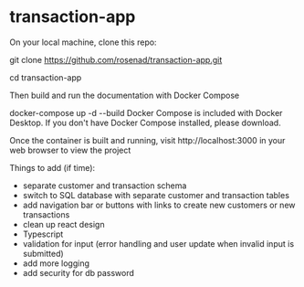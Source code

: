 # transaction-app

On your local machine, clone this repo:

git clone https://github.com/rosenad/transaction-app.git

cd transaction-app

Then build and run the documentation with Docker Compose

docker-compose up -d --build
Docker Compose is included with Docker Desktop. If you don't have Docker Compose installed, please download.

Once the container is built and running, visit http://localhost:3000 in your web browser to view the project


Things to add (if time):
- separate customer and transaction schema
- switch to SQL database with separate customer and transaction tables
- add navigation bar or buttons with links to create new customers or new transactions
- clean up react design
- Typescript
- validation for input (error handling and user update when invalid input is submitted)
- add more logging
- add security for db password
